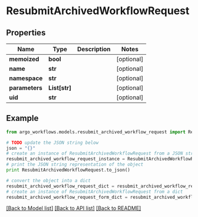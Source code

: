 # ResubmitArchivedWorkflowRequest


## Properties

Name | Type | Description | Notes
------------ | ------------- | ------------- | -------------
**memoized** | **bool** |  | [optional] 
**name** | **str** |  | [optional] 
**namespace** | **str** |  | [optional] 
**parameters** | **List[str]** |  | [optional] 
**uid** | **str** |  | [optional] 

## Example

```python
from argo_workflows.models.resubmit_archived_workflow_request import ResubmitArchivedWorkflowRequest

# TODO update the JSON string below
json = "{}"
# create an instance of ResubmitArchivedWorkflowRequest from a JSON string
resubmit_archived_workflow_request_instance = ResubmitArchivedWorkflowRequest.from_json(json)
# print the JSON string representation of the object
print ResubmitArchivedWorkflowRequest.to_json()

# convert the object into a dict
resubmit_archived_workflow_request_dict = resubmit_archived_workflow_request_instance.to_dict()
# create an instance of ResubmitArchivedWorkflowRequest from a dict
resubmit_archived_workflow_request_form_dict = resubmit_archived_workflow_request.from_dict(resubmit_archived_workflow_request_dict)
```
[[Back to Model list]](../README.md#documentation-for-models) [[Back to API list]](../README.md#documentation-for-api-endpoints) [[Back to README]](../README.md)


